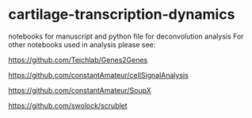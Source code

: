 # cartilage-transcription-dynamics
notebooks for manuscript and python file for deconvolution analysis
For other notebooks used in analysis please see:

https://github.com/Teichlab/Genes2Genes

https://github.com/constantAmateur/cellSignalAnalysis

https://github.com/constantAmateur/SoupX

https://github.com/swolock/scrublet

